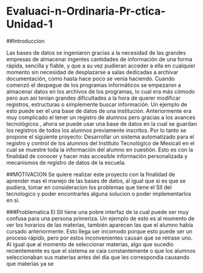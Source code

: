 # Evaluaci-n-Ordinaria-Pr-ctica-Unidad-1
##Introduccion

Las bases de datos se ingeniaron gracias a la necesidad de las grandes empresas de almacenar ingentes cantidades de información de una forma rápida, sencilla y fiable, y que a su vez pudieran acceder a ella en cualquier momento sin necesidad de desplazarse a salas dedicadas a archivar documentación, como hasta hace poco se venía haciendo.
Cuando comenzó el despegue de los programas informáticos se empezaron a almacenar datos en los archivos de los programas, lo cual era más cómodo pero aun así tenían grandes dificultades a la hora de querer modificar registros, estructuras o simplemente buscar información.
Un ejemplo de esto puede ser el una base de datos de una institución. Anteriormente era muy complicado el tener un registro de alumnos pero gracias a los avances tecnológicos , ahora se puede usar una base de datos en la cual se guardan los registros de todos los alumnos previamente inscritos. 
Por lo tanto se propone el siguiente proyecto:
Desarrollar un sistema automatizado para el registro y control de los alumnos del Instituto Tecnológico de Mexicali  en el cual se muestre toda la información del alumno en cuestión. Esto es con la finalidad de conocer y hacer más accesible información personalizada y mecanismos de registro de datos de la escuela.


##MOTIVACION
Se quiere realizar este proyecto con la finalidad de aprender mas el manejo de las bases de datos, al igual que si es que se pudiera, tomar en consideracion los problemas que tiene el SII del tecnologico y poder encontrarles alguna solucion o poder implementarlos en si.

###Problematica
El SII tiene una pobre interfaz de la cual puede ser muy confusa para una persona primeriza. Un ejemplo de esto es al momento de ver los horarios de las materias,  también aparecen las que el alumno había cursado anteriormente. Esto llega ser incomodo porque esto puede ser un proceso rápido, pero por estos inconvenientes causan que se retrase uno. Al igual que al momento de seleccionar materias, algo que sucedio recientemente es que el sistema se caia constantemente o que los alumnos seleccionaban sus materias antes del dia que les correspondia causando que materias ya se

